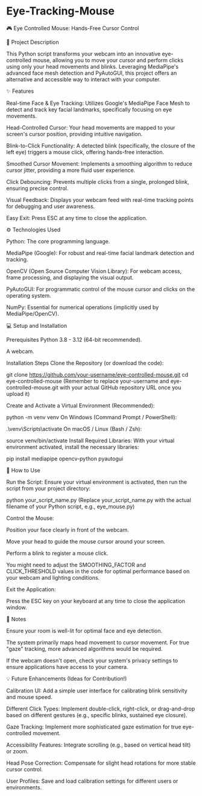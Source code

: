 # Eye-Tracking-Mouse 

🎮 Eye Controlled Mouse: Hands-Free Cursor Control

🚀 Project Description

This Python script transforms your webcam into an innovative eye-controlled mouse, allowing you to move your cursor and perform clicks using only your head movements and blinks. Leveraging MediaPipe's advanced face mesh detection and PyAutoGUI, this project offers an alternative and accessible way to interact with your computer.

✨ Features

Real-time Face & Eye Tracking: Utilizes Google's MediaPipe Face Mesh to detect and track key facial landmarks, specifically focusing on eye movements.

Head-Controlled Cursor: Your head movements are mapped to your screen's cursor position, providing intuitive navigation.

Blink-to-Click Functionality: A detected blink (specifically, the closure of the left eye) triggers a mouse click, offering hands-free interaction.

Smoothed Cursor Movement: Implements a smoothing algorithm to reduce cursor jitter, providing a more fluid user experience.

Click Debouncing: Prevents multiple clicks from a single, prolonged blink, ensuring precise control.

Visual Feedback: Displays your webcam feed with real-time tracking points for debugging and user awareness.

Easy Exit: Press ESC at any time to close the application.

⚙️ Technologies Used

Python: The core programming language.

MediaPipe (Google): For robust and real-time facial landmark detection and tracking.

OpenCV (Open Source Computer Vision Library): For webcam access, frame processing, and displaying the visual output.

PyAutoGUI: For programmatic control of the mouse cursor and clicks on the operating system.

NumPy: Essential for numerical operations (implicitly used by MediaPipe/OpenCV).

💻 Setup and Installation

Prerequisites
Python 3.8 - 3.12 (64-bit recommended).

A webcam.

Installation Steps
Clone the Repository (or download the code):

git clone https://github.com/your-username/eye-controlled-mouse.git
cd eye-controlled-mouse
(Remember to replace your-username and eye-controlled-mouse.git with your actual GitHub repository URL once you upload it)

Create and Activate a Virtual Environment (Recommended):

python -m venv venv
On Windows (Command Prompt / PowerShell):

.\venv\Scripts\activate
On macOS / Linux (Bash / Zsh):

source venv/bin/activate
Install Required Libraries:
With your virtual environment activated, install the necessary libraries:

pip install mediapipe opencv-python pyautogui

🚀 How to Use

Run the Script:
Ensure your virtual environment is activated, then run the script from your project directory:

python your_script_name.py
(Replace your_script_name.py with the actual filename of your Python script, e.g., eye_mouse.py)

Control the Mouse:

Position your face clearly in front of the webcam.

Move your head to guide the mouse cursor around your screen.

Perform a blink to register a mouse click.

You might need to adjust the SMOOTHING_FACTOR and CLICK_THRESHOLD values in the code for optimal performance based on your webcam and lighting conditions.

Exit the Application:

Press the ESC key on your keyboard at any time to close the application window.

📝 Notes

Ensure your room is well-lit for optimal face and eye detection.

The system primarily maps head movement to cursor movement. For true "gaze" tracking, more advanced algorithms would be required.

If the webcam doesn't open, check your system's privacy settings to ensure applications have access to your camera.

💡 Future Enhancements (Ideas for Contribution!)

Calibration UI: Add a simple user interface for calibrating blink sensitivity and mouse speed.

Different Click Types: Implement double-click, right-click, or drag-and-drop based on different gestures (e.g., specific blinks, sustained eye closure).

Gaze Tracking: Implement more sophisticated gaze estimation for true eye-controlled movement.

Accessibility Features: Integrate scrolling (e.g., based on vertical head tilt) or zoom.

Head Pose Correction: Compensate for slight head rotations for more stable cursor control.

User Profiles: Save and load calibration settings for different users or environments.
